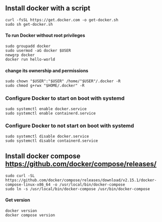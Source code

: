 
## Install docker with a script
```
curl -fsSL https://get.docker.com -o get-docker.sh
sudo sh get-docker.sh
```

#### To run Docker without root privileges
```
sudo groupadd docker
sudo usermod -aG docker $USER
newgrp docker
docker run hello-world
```

#### change its ownership and permissions
```
sudo chown "$USER":"$USER" /home/"$USER"/.docker -R
sudo chmod g+rwx "$HOME/.docker" -R
```

### Configure Docker to start on boot with systemd
```
sudo systemctl enable docker.service
sudo systemctl enable containerd.service
```

### Configure Docker to not start on boot with systemd
```
sudo systemctl disable docker.service
sudo systemctl disable containerd.service
```

## Install docker compose https://github.com/docker/compose/releases/
```
sudo curl -SL https://github.com/docker/compose/releases/download/v2.15.1/docker-compose-linux-x86_64 -o /usr/local/bin/docker-compose
sudo ln -s /usr/local/bin/docker-compose /usr/bin/docker-compose
```

#### Get version
```
docker version
docker compose version
```
